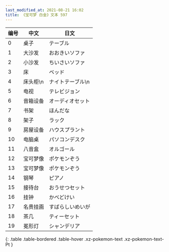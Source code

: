```yaml
---
last_modified_at: 2021-08-21 16:02
title: 《宝可梦 白金》文本 597
---
```

| 编号 | 中文 | 日文 |
| ---- | ---- | ---- |
| 0 | 桌子 | テーブル |
| 1 | 大沙发 | おおきいソファ |
| 2 | 小沙发 | ちいさいソファ |
| 3 | 床 | ベッド |
| 4 | 床头柜\n | ナイトテーブル\n |
| 5 | 电视 | テレビジョン |
| 6 | 音箱设备 | オーディオセット |
| 7 | 书架 | ほんだな |
| 8 | 架子 | ラック |
| 9 | 房屋设备 | ハウスプラント |
| 10 | 电脑桌 | パソコンデスク |
| 11 | 八音盒 | オルゴール |
| 12 | 宝可梦像 | ポケモンぞう |
| 13 | 宝可梦像 | ポケモンぞう |
| 14 | 钢琴 | ピアノ |
| 15 | 接待台 | おうせつセット |
| 16 | 挂钟 | かべどけい |
| 17 | 名贵挂画 | すばらしいめいが |
| 18 | 茶几 | ティーセット |
| 19 | 冕形灯 | シャンデリア |
{: .table .table-bordered .table-hover .xz-pokemon-text .xz-pokemon-text-Pt }